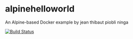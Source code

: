 # alpinehelloworld
An Alpine-based Docker example
by jean thibaut piobli ninga


[![Build Status](http://ip10-0-1-3-cira3kdn97c0qh6qe6g0-8080.direct.docker.labs.eazytraining.fr/buildStatus/icon?job=alpinehelloworld)](http://ip10-0-1-3-cira3kdn97c0qh6qe6g0-8080.direct.docker.labs.eazytraining.fr/job/alpinehelloworld/)
